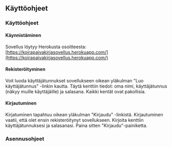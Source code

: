 ## Käyttöohjeet

### Käyttöohjeet

#### Käynnistäminen
Sovellus löytyy Herokusta osoitteesta:[https://koirapaivakirjasovellus.herokuapp.com/](https://koirapaivakirjasovellus.herokuapp.com/)


#### Rekisteröityminen
Voit luoda käyttäjätunnukset sovellukseen oikean yläkulman "Luo käyttäjätunnus"
-linkin kautta. Täytä kenttiin tiedot: oma nimi, käyttäjätunnus (näkyy muille käyttäjäille)
ja salasana. Kaikki kentät ovat pakollisia.

#### Kirjautuminen
Kirjatuminen tapahtuu oikean yläkulman "Kirjaudu" -linkistä. Kirjautuminen
vaatii, että olet ensin rekisteröitynyt sovellukseen. Kirjoita kenttiin käyttäjätunnuksesi
ja salasanasi. Paina sitten "Kirjaudu"-painiketta.

### Asennusohjeet
